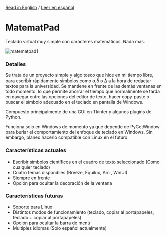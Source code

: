 [Read in English](https://github.com/EzequielBallester/MatematPad/blob/main/README.md) / [Leer en español](https://github.com/EzequielBallester/MatematPad/blob/main/LEEME.md)

# MatematPad
Teclado virtual muy simple con carácteres matemáticos. Nada más.

![matematpad1](https://user-images.githubusercontent.com/89707294/131230127-e8d4f230-ed82-47a3-b7a3-b40b580c7330.jpg)

### Detalles
Se trata de un proyecto simple y algo tosco que hice en mi tiempo libre, para escribir rápidamente simbolos como α,δ o Δ a la hora de redactar textos para la universidad. Se mantiene en frente de las demás ventanas en todo momento, lo que permite ahorrar el tiempo que normalmente se tarda en navegar entre las opciones del editor de texto, hacer copy-paste o buscar el símbolo adecuado en el teclado en pantalla de Windows.

Compuesto principalmente de una GUI en Tkinter y algunos plugins de Python.

Funciona solo en Windows de momento ya que depende de PyGetWindow para burlar el comportamiento del enfoque de teclado en Windows. Sin embargo, planeo hacerlo compatible con Linux en el futuro.

### Características actuales
- Escribir símbolos científicos en el cuadro de texto seleccionado (Como cualquier teclado)
- Cuatro temas disponibles (Breeze, Equilux, Arc , WinUI)
- Siempre en frente
- Opción para ocultar la decoración de la ventana

### Características futuras
- Soporte para Linux
- Distintos modos de funcionamiento (teclado, copiar al portapapeles, teclado + copiar al portapapeles)
- Opción para ocultar la barra de menú
- Multiples idiomas (Solo español actualmente)
